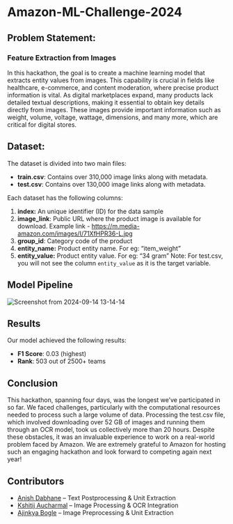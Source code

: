 # Amazon-ML-Challenge-2024

## Problem Statement: 
### Feature Extraction from Images

In this hackathon, the goal is to create a machine learning model that extracts entity values from images. This capability is crucial in fields like healthcare, e-commerce, and content moderation, where precise product information is vital. As digital marketplaces expand, many products lack detailed textual descriptions, making it essential to obtain key details directly from images. These images provide important information such as weight, volume, voltage, wattage, dimensions, and many more, which are critical for digital stores.

## Dataset: 
The dataset is divided into two main files:

- **train.csv**: Contains over 310,000 image links along with metadata.
- **test.csv**: Contains over 130,000 image links along with metadata.
  
Each dataset has the following columns:

1. **index:** An unique identifier (ID) for the data sample
2. **image_link**: Public URL where the product image is available for download. Example link - https://m.media-amazon.com/images/I/71XfHPR36-L.jpg
3. **group_id**: Category code of the product
4. **entity_name:** Product entity name. For eg: “item_weight” 
5. **entity_value:** Product entity value. For eg: “34 gram”
    Note: For test.csv, you will not see the column `entity_value` as it is the target variable.



## Model Pipeline
![Screenshot from 2024-09-14 13-14-14](https://github.com/user-attachments/assets/16ed9c0d-72ae-4bef-8b6b-11e5402ae018)

## Results

Our model achieved the following results:

- **F1 Score**: 0.03 (highest)
- **Rank**: 503 out of 2500+ teams

## Conclusion 
This hackathon, spanning four days, was the longest we’ve participated in so far. We faced challenges, particularly with the computational resources needed to process such a large volume of data. Processing the test.csv file, which involved downloading over 52 GB of images and running them through an OCR model, took us collectively more than 20 hours. Despite these obstacles, it was an invaluable experience to work on a real-world problem faced by Amazon. We are extremely grateful to Amazon for hosting such an engaging hackathon and look forward to competing again next year!


## Contributors

- [Anish Dabhane](https://github.com/Spartan-71) – Text Postprocessing & Unit Extraction 
- [Kshitij Aucharmal](https://github.com/kshitijhaucharmal) – Image Processing & OCR Integration
- [Ajinkya Bogle](https://github.com/Ajinkya-25) – Image Preprocessing & Unit Extraction






